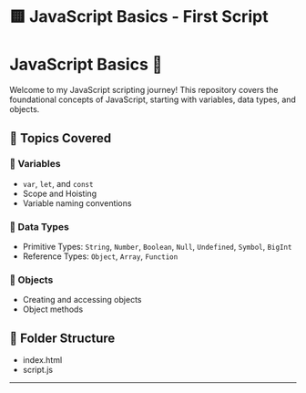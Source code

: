 # 🟨 JavaScript Basics - First Script
# JavaScript Basics 🚀

Welcome to my JavaScript scripting journey! This repository covers the foundational concepts of JavaScript, starting with variables, data types, and objects.

## 📌 Topics Covered

### 🔹 Variables
- `var`, `let`, and `const`
- Scope and Hoisting
- Variable naming conventions

### 🔹 Data Types
- Primitive Types: `String`, `Number`, `Boolean`, `Null`, `Undefined`, `Symbol`, `BigInt`
- Reference Types: `Object`, `Array`, `Function`

### 🔹 Objects
- Creating and accessing objects
- Object methods

## 📁 Folder Structure
- index.html
- script.js
---
